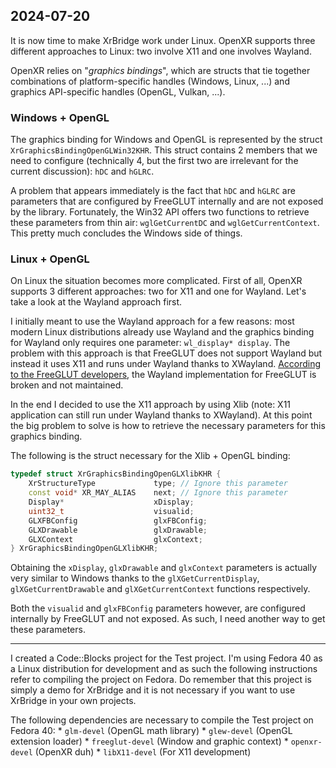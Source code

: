 ## 2024-07-20

It is now time to make XrBridge work under Linux. OpenXR supports three different approaches to Linux: two involve X11 and one involves Wayland.

OpenXR relies on "*graphics bindings*", which are structs that tie together combinations of platform-specific handles (Windows, Linux, ...) and graphics API-specific handles (OpenGL, Vulkan, ...).

### Windows + OpenGL

The graphics binding for Windows and OpenGL is represented by the struct `XrGraphicsBindingOpenGLWin32KHR`. This struct contains 2 members that we need to configure (technically 4, but the first two are irrelevant for the current discussion): `hDC` and `hGLRC`.

A problem that appears immediately is the fact that `hDC` and `hGLRC` are parameters that are configured by FreeGLUT internally and are not exposed by the library. Fortunately, the Win32 API offers two functions to retrieve these parameters from thin air: `wglGetCurrentDC` and `wglGetCurrentContext`. This pretty much concludes the Windows side of things.

### Linux + OpenGL

On Linux the situation becomes more complicated. First of all, OpenXR supports 3 different approaches: two for X11 and one for Wayland. Let's take a look at the Wayland approach first.

I initially meant to use the Wayland approach for a few reasons: most modern Linux distributions already use Wayland and the graphics binding for Wayland only requires one parameter: `wl_display* display`. The problem with this approach is that FreeGLUT does not support Wayland but instead it uses X11 and runs under Wayland thanks to XWayland. [According to the FreeGLUT developers](https://github.com/freeglut/freeglut/issues/164#issuecomment-2091892089), the Wayland implementation for FreeGLUT is broken and not maintained.

In the end I decided to use the X11 approach by using Xlib (note: X11 application can still run under Wayland thanks to XWayland). At this point the big problem to solve is how to retrieve the necessary parameters for this graphics binding.

The following is the struct necessary for the Xlib + OpenGL binding:

```C++
typedef struct XrGraphicsBindingOpenGLXlibKHR {
    XrStructureType             type; // Ignore this parameter
    const void* XR_MAY_ALIAS    next; // Ignore this parameter
    Display*                    xDisplay;
    uint32_t                    visualid;
    GLXFBConfig                 glxFBConfig;
    GLXDrawable                 glxDrawable;
    GLXContext                  glxContext;
} XrGraphicsBindingOpenGLXlibKHR;
```

Obtaining the `xDisplay`, `glxDrawable` and `glxContext` parameters is actually very similar to Windows thanks to the `glXGetCurrentDisplay`, `glXGetCurrentDrawable` and `glXGetCurrentContext` functions respectively.

Both the `visualid` and `glxFBConfig` parameters however, are configured internally by FreeGLUT and not exposed. As such, I need another way to get these parameters.

---

I created a Code::Blocks project for the Test project. I'm using Fedora 40 as a Linux distribution for development and as such the following instructions refer to compiling the project on Fedora. Do remember that this project is simply a demo for XrBridge and it is not necessary if you want to use XrBridge in your own projects.

The following dependencies are necessary to compile the Test project on Fedora 40:
	* `glm-devel` (OpenGL math library)
	* `glew-devel` (OpenGL extension loader)
	* `freeglut-devel` (Window and graphic context)
	* `openxr-devel` (OpenXR duh)
	* `libX11-devel` (For X11 development)
